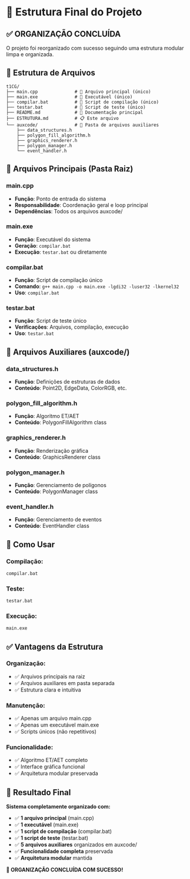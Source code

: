 # 📁 Estrutura Final do Projeto

## ✅ ORGANIZAÇÃO CONCLUÍDA

O projeto foi reorganizado com sucesso seguindo uma estrutura modular limpa e organizada.

## 📂 Estrutura de Arquivos

```
t1CG/
├── main.cpp              # 🎯 Arquivo principal (único)
├── main.exe              # 🚀 Executável (único)
├── compilar.bat          # 🔧 Script de compilação (único)
├── testar.bat            # 🧪 Script de teste (único)
├── README.md             # 📖 Documentação principal
├── ESTRUTURA.md          # 📋 Este arquivo
└── auxcode/              # 📁 Pasta de arquivos auxiliares
    ├── data_structures.h
    ├── polygon_fill_algorithm.h
    ├── graphics_renderer.h
    ├── polygon_manager.h
    └── event_handler.h
```

## 🎯 Arquivos Principais (Pasta Raiz)

### **main.cpp**
- **Função**: Ponto de entrada do sistema
- **Responsabilidade**: Coordenação geral e loop principal
- **Dependências**: Todos os arquivos auxcode/

### **main.exe**
- **Função**: Executável do sistema
- **Geração**: `compilar.bat`
- **Execução**: `testar.bat` ou diretamente

### **compilar.bat**
- **Função**: Script de compilação único
- **Comando**: `g++ main.cpp -o main.exe -lgdi32 -luser32 -lkernel32`
- **Uso**: `compilar.bat`

### **testar.bat**
- **Função**: Script de teste único
- **Verificações**: Arquivos, compilação, execução
- **Uso**: `testar.bat`

## 📁 Arquivos Auxiliares (auxcode/)

### **data_structures.h**
- **Função**: Definições de estruturas de dados
- **Conteúdo**: Point2D, EdgeData, ColorRGB, etc.

### **polygon_fill_algorithm.h**
- **Função**: Algoritmo ET/AET
- **Conteúdo**: PolygonFillAlgorithm class

### **graphics_renderer.h**
- **Função**: Renderização gráfica
- **Conteúdo**: GraphicsRenderer class

### **polygon_manager.h**
- **Função**: Gerenciamento de polígonos
- **Conteúdo**: PolygonManager class

### **event_handler.h**
- **Função**: Gerenciamento de eventos
- **Conteúdo**: EventHandler class

## 🚀 Como Usar

### **Compilação:**
```cmd
compilar.bat
```

### **Teste:**
```cmd
testar.bat
```

### **Execução:**
```cmd
main.exe
```

## ✅ Vantagens da Estrutura

### **Organização:**
- ✅ Arquivos principais na raiz
- ✅ Arquivos auxiliares em pasta separada
- ✅ Estrutura clara e intuitiva

### **Manutenção:**
- ✅ Apenas um arquivo main.cpp
- ✅ Apenas um executável main.exe
- ✅ Scripts únicos (não repetitivos)

### **Funcionalidade:**
- ✅ Algoritmo ET/AET completo
- ✅ Interface gráfica funcional
- ✅ Arquitetura modular preservada

## 🎯 Resultado Final

**Sistema completamente organizado com:**
- ✅ **1 arquivo principal** (main.cpp)
- ✅ **1 executável** (main.exe)
- ✅ **1 script de compilação** (compilar.bat)
- ✅ **1 script de teste** (testar.bat)
- ✅ **5 arquivos auxiliares** organizados em auxcode/
- ✅ **Funcionalidade completa** preservada
- ✅ **Arquitetura modular** mantida

**🎉 ORGANIZAÇÃO CONCLUÍDA COM SUCESSO!**

